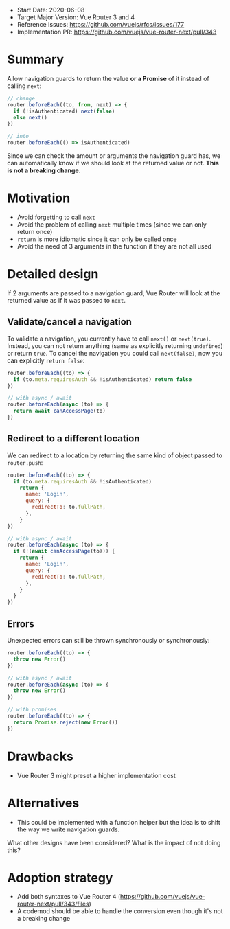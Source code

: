 - Start Date: 2020-06-08
- Target Major Version: Vue Router 3 and 4
- Reference Issues: https://github.com/vuejs/rfcs/issues/177
- Implementation PR: https://github.com/vuejs/vue-router-next/pull/343

# Summary

Allow navigation guards to return the value **or a Promise** of it instead of calling `next`:

```js
// change
router.beforeEach((to, from, next) => {
  if (!isAuthenticated) next(false)
  else next()
})

// into
router.beforeEach(() => isAuthenticated)
```

Since we can check the amount or arguments the navigation guard has, we can automatically know if we should look at the returned value or not. **This is not a breaking change**.

# Motivation

- Avoid forgetting to call `next`
- Avoid the problem of calling `next` multiple times (since we can only return once)
- `return` is more idiomatic since it can only be called once
- Avoid the need of 3 arguments in the function if they are not all used

# Detailed design

If 2 arguments are passed to a navigation guard, Vue Router will look at the returned value as if it was passed to `next`.

## Validate/cancel a navigation

To validate a navigation, you currently have to call `next()` or `next(true)`. Instead, you can not return anything (same as explicitly returning `undefined`) or return `true`. To cancel the navigation you could call `next(false)`, now you can explicitly `return false`:

```js
router.beforeEach((to) => {
  if (to.meta.requiresAuth && !isAuthenticated) return false
})

// with async / await
router.beforeEach(async (to) => {
  return await canAccessPage(to)
})
```

## Redirect to a different location

We can redirect to a location by returning the same kind of object passed to `router.push`:

```js
router.beforeEach((to) => {
  if (to.meta.requiresAuth && !isAuthenticated)
    return {
      name: 'Login',
      query: {
        redirectTo: to.fullPath,
      },
    }
})

// with async / await
router.beforeEach(async (to) => {
  if (!(await canAccessPage(to))) {
    return {
      name: 'Login',
      query: {
        redirectTo: to.fullPath,
      },
    }
  }
})
```

## Errors

Unexpected errors can still be thrown synchronously or synchronously:

```js
router.beforeEach((to) => {
  throw new Error()
})

// with async / await
router.beforeEach(async (to) => {
  throw new Error()
})

// with promises
router.beforeEach((to) => {
  return Promise.reject(new Error())
})
```

# Drawbacks

- Vue Router 3 might preset a higher implementation cost

# Alternatives

- This could be implemented with a function helper but the idea is to shift the way we write navigation guards.

What other designs have been considered? What is the impact of not doing this?

# Adoption strategy

- Add both syntaxes to Vue Router 4 (https://github.com/vuejs/vue-router-next/pull/343/files)
- A codemod should be able to handle the conversion even though it's not a breaking change
